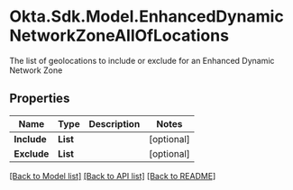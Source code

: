 # Okta.Sdk.Model.EnhancedDynamicNetworkZoneAllOfLocations
<div class=\"x-lifecycle-container\"><x-lifecycle class=\"ea\"></x-lifecycle></div>The list of geolocations to include or exclude for an Enhanced Dynamic Network Zone

## Properties

Name | Type | Description | Notes
------------ | ------------- | ------------- | -------------
**Include** | **List** |  | [optional] 
**Exclude** | **List** |  | [optional] 

[[Back to Model list]](../README.md#documentation-for-models) [[Back to API list]](../README.md#documentation-for-api-endpoints) [[Back to README]](../README.md)

